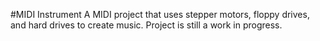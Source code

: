 #MIDI Instrument
A MIDI project that uses stepper motors, floppy drives, and hard drives to create music. Project is still a work in progress.
